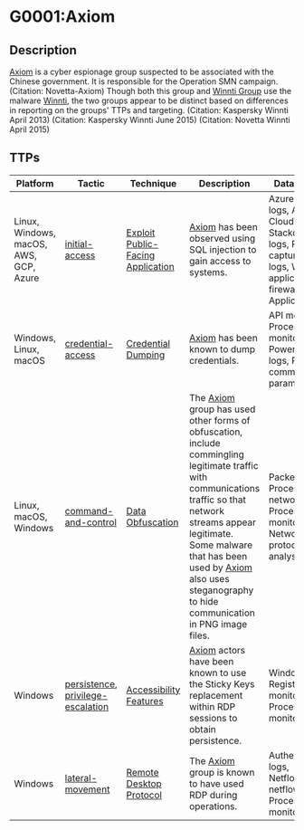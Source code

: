 # G0001:Axiom

## Description

[Axiom](https://attack.mitre.org/groups/G0001) is a cyber espionage group suspected to be associated with the Chinese government. It is responsible for the Operation SMN campaign. (Citation: Novetta-Axiom) Though both this group and [Winnti Group](https://attack.mitre.org/groups/G0044) use the malware [Winnti](https://attack.mitre.org/software/S0141), the two groups appear to be distinct based on differences in reporting on the groups' TTPs and targeting. (Citation: Kaspersky Winnti April 2013) (Citation: Kaspersky Winnti June 2015) (Citation: Novetta Winnti April 2015)

## TTPs

|Platform|Tactic|Technique|Description|Data Sources|
|---|---|---|---|---|
|Linux, Windows, macOS, AWS, GCP, Azure|[initial-access](https://attack.mitre.org/tactics/TA0001/) |[Exploit Public-Facing Application](https://attack.mitre.org/techniques/T1190/) |[Axiom](https://attack.mitre.org/groups/G0001) has been observed using SQL injection to gain access to systems. |Azure activity logs, AWS CloudTrail logs, Stackdriver logs, Packet capture, Web logs, Web application firewall logs, Application logs|
|Windows, Linux, macOS|[credential-access](https://attack.mitre.org/tactics/credential-access/) |[Credential Dumping](https://attack.mitre.org/techniques/T1003/) |[Axiom](https://attack.mitre.org/groups/G0001) has been known to dump credentials. |API monitoring, Process monitoring, PowerShell logs, Process command-line parameters|
|Linux, macOS, Windows|[command-and-control](https://attack.mitre.org/tactics/command-and-control/) |[Data Obfuscation](https://attack.mitre.org/techniques/T1001/) |The [Axiom](https://attack.mitre.org/groups/G0001) group has used other forms of obfuscation, include commingling legitimate traffic with communications traffic so that network streams appear legitimate. Some malware that has been used by [Axiom](https://attack.mitre.org/groups/G0001) also uses steganography to hide communication in PNG image files. |Packet capture, Process use of network, Process monitoring, Network protocol analysis|
|Windows|[persistence](https://attack.mitre.org/tactics/persistence/), [privilege-escalation](https://attack.mitre.org/tactics/privilege-escalation/) |[Accessibility Features](https://attack.mitre.org/techniques/T1015/) |[Axiom](https://attack.mitre.org/groups/G0001) actors have been known to use the Sticky Keys replacement within RDP sessions to obtain persistence. |Windows Registry, File monitoring, Process monitoring|
|Windows|[lateral-movement](https://attack.mitre.org/tactics/lateral-movement/) |[Remote Desktop Protocol](https://attack.mitre.org/techniques/T1076/) |The [Axiom](https://attack.mitre.org/groups/G0001) group is known to have used RDP during operations. |Authentication logs, Netflow/Enclave netflow, Process monitoring|

